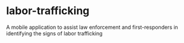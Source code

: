 # labor-trafficking
 A mobile application to assist law enforcement and first-responders in identifying the signs of labor trafficking